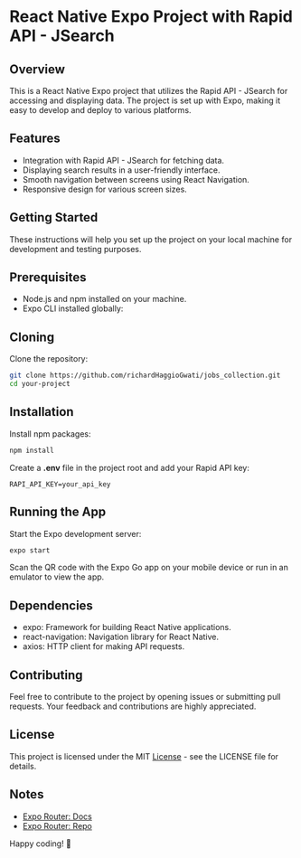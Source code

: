 # React Native Expo Project with Rapid API - JSearch

## Overview

This is a React Native Expo project that utilizes the Rapid API - JSearch for accessing and displaying data. The project
is set up with Expo, making it easy to develop and deploy to various platforms.

## Features

- Integration with Rapid API - JSearch for fetching data.
- Displaying search results in a user-friendly interface.
- Smooth navigation between screens using React Navigation.
- Responsive design for various screen sizes.

## Getting Started

These instructions will help you set up the project on your local machine for development and testing purposes.

## Prerequisites

- Node.js and npm installed on your machine.
- Expo CLI installed globally:

## Cloning

Clone the repository:

```bash
git clone https://github.com/richardHaggioGwati/jobs_collection.git
cd your-project
```

## Installation

Install npm packages:

```bash
npm install
```

Create a **.env** file in the project root and add your Rapid API key:

```env
RAPI_API_KEY=your_api_key
```

## Running the App

Start the Expo development server:

```bash
expo start
```

Scan the QR code with the Expo Go app on your mobile device or run in an emulator to view the app.

## Dependencies

- expo: Framework for building React Native applications.
- react-navigation: Navigation library for React Native.
- axios: HTTP client for making API requests.

## Contributing

Feel free to contribute to the project by opening issues or submitting pull requests. Your feedback and contributions
are highly appreciated.

## License

This project is licensed under the MIT [License](https://opensource.org/license/mit/) - see the LICENSE file for details.

## Notes

- [Expo Router: Docs](https://expo.github.io/router)
- [Expo Router: Repo](https://github.com/expo/router)

Happy coding! 🚀